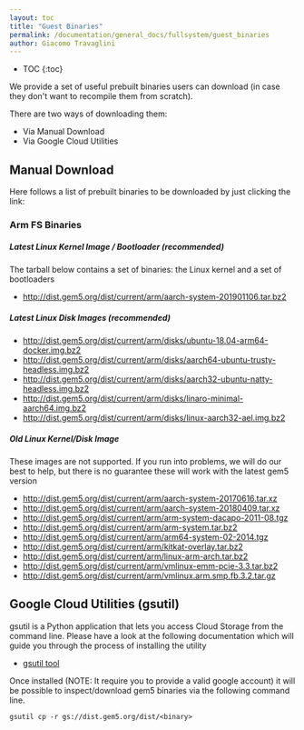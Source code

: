 ```yaml
---
layout: toc
title: "Guest Binaries"
permalink: /documentation/general_docs/fullsystem/guest_binaries
author: Giacomo Travaglini
---
```

* TOC
{:toc}

We provide a set of useful prebuilt binaries users can download (in case they don't want to
recompile them from scratch).

There are two ways of downloading them:

* Via Manual Download
* Via Google Cloud Utilities

## Manual Download

Here follows a list of prebuilt binaries to be downloaded by just clicking the link:

### Arm FS Binaries

##### Latest Linux Kernel Image / Bootloader (**recommended**)

The tarball below contains a set of binaries: the Linux kernel and a set of bootloaders

* <http://dist.gem5.org/dist/current/arm/aarch-system-201901106.tar.bz2>

##### Latest Linux Disk Images (**recommended**)

* <http://dist.gem5.org/dist/current/arm/disks/ubuntu-18.04-arm64-docker.img.bz2>
* <http://dist.gem5.org/dist/current/arm/disks/aarch64-ubuntu-trusty-headless.img.bz2>
* <http://dist.gem5.org/dist/current/arm/disks/aarch32-ubuntu-natty-headless.img.bz2>
* <http://dist.gem5.org/dist/current/arm/disks/linaro-minimal-aarch64.img.bz2>
* <http://dist.gem5.org/dist/current/arm/disks/linux-aarch32-ael.img.bz2>

##### Old Linux Kernel/Disk Image

These images are not supported. If you run into problems, we will do our best to help, but there is no guarantee these will work with the latest gem5 version

* <http://dist.gem5.org/dist/current/arm/aarch-system-20170616.tar.xz>
* <http://dist.gem5.org/dist/current/arm/aarch-system-20180409.tar.xz>
* <http://dist.gem5.org/dist/current/arm/arm-system-dacapo-2011-08.tgz>
* <http://dist.gem5.org/dist/current/arm/arm-system.tar.bz2>
* <http://dist.gem5.org/dist/current/arm/arm64-system-02-2014.tgz>
* <http://dist.gem5.org/dist/current/arm/kitkat-overlay.tar.bz2>
* <http://dist.gem5.org/dist/current/arm/linux-arm-arch.tar.bz2>
* <http://dist.gem5.org/dist/current/arm/vmlinux-emm-pcie-3.3.tar.bz2>
* <http://dist.gem5.org/dist/current/arm/vmlinux.arm.smp.fb.3.2.tar.gz>

## Google Cloud Utilities (gsutil)

gsutil is a Python application that lets you access Cloud Storage from the command line.
Please have a look at the following documentation which will guide you through the process
of installing the utility

* [gsutil tool](https://cloud.google.com/storage/docs/gsutil)

Once installed (NOTE: It require you to provide a valid google account) it will be possible to inspect/download gem5 binaries via the following command line.

```
gsutil cp -r gs://dist.gem5.org/dist/<binary>
```

